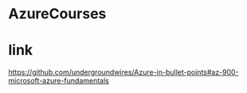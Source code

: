 # AzureCourses
# link
https://github.com/undergroundwires/Azure-in-bullet-points#az-900-microsoft-azure-fundamentals
